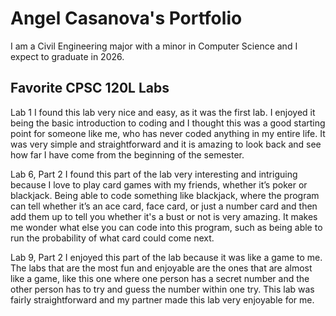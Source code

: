 # Angel Casanova's Portfolio

I am a Civil Engineering major with a minor in Computer Science and I expect to graduate in 2026. 

## Favorite CPSC 120L Labs
Lab 1
I found this lab very nice and easy, as it was the first lab. I enjoyed it being the basic introduction to coding and I thought this was a good starting point for someone like me, who has never coded anything in my entire life. It was very simple and straightforward and it is amazing to look back and see how far I have come from the beginning of the semester.

Lab 6, Part 2
I found this part of the lab very interesting and intriguing because I love to play card games with my friends, whether it’s poker or blackjack. Being able to code something like blackjack, where the program can tell whether it’s an ace card, face card, or just a number card and then add them up to tell you whether it's a bust or not is very amazing. It makes me wonder what else you can code into this program, such as being able to run the probability of what card could come next. 

Lab 9, Part 2
I enjoyed this part of the lab because it was like a game to me. The labs that are the most fun and enjoyable are the ones that are almost like a game, like this one where one person has a secret number and the other person has to try and guess the number within one try. This lab was fairly straightforward and my partner made this lab very enjoyable for me. 
